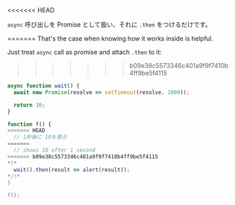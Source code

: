
<<<<<<< HEAD

`async` 呼び出しを Promise として扱い、それに `.then` をつけるだけです。

=======
That's the case when knowing how it works inside is helpful.

Just treat `async` call as promise and attach `.then` to it:
>>>>>>> b09e38c5573346c401a9f9f7410b4ff9be5f4115
```js run
async function wait() {
  await new Promise(resolve => setTimeout(resolve, 1000));

  return 10;
}

function f() {
<<<<<<< HEAD
  // 1秒後に 10を表示
=======
  // shows 10 after 1 second
>>>>>>> b09e38c5573346c401a9f9f7410b4ff9be5f4115
*!*
  wait().then(result => alert(result));
*/!*
}

f();
```
